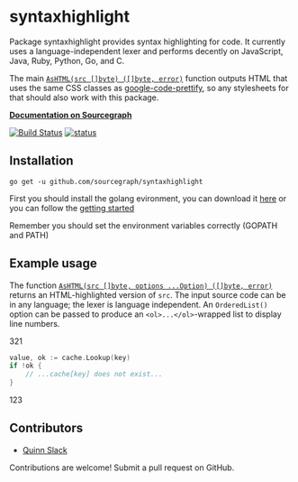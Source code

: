 # syntaxhighlight

Package syntaxhighlight provides syntax highlighting for code. It currently uses a language-independent lexer and performs decently on JavaScript, Java, Ruby, Python, Go, and C.

The main [`AsHTML(src []byte) ([]byte, error)`](https://sourcegraph.com/sourcegraph.com/sourcegraph/syntaxhighlight@master/.GoPackage/sourcegraph.com/sourcegraph/syntaxhighlight/.def/AsHTML) function outputs HTML that uses the same CSS classes as [google-code-prettify](https://code.google.com/p/google-code-prettify/), so any stylesheets for that should also work with this package.

**[Documentation on Sourcegraph](https://sourcegraph.com/github.com/sourcegraph/syntaxhighlight)**

[![Build Status](https://travis-ci.org/sourcegraph/syntaxhighlight.png?branch=master)](https://travis-ci.org/sourcegraph/syntaxhighlight)
[![status](https://sourcegraph.com/api/repos/github.com/sourcegraph/syntaxhighlight/badges/status.png)](https://sourcegraph.com/github.com/sourcegraph/syntaxhighlight)

## Installation

```
go get -u github.com/sourcegraph/syntaxhighlight
```
First you should install the golang evironment, you can download it [here](https://golang.org/dl) or you can follow the [getting started](https://golang.org/doc/install)

Remember you should set the environment variables correctly (GOPATH and PATH)

## Example usage

The function [`AsHTML(src []byte, options ...Option) ([]byte, error)`](https://sourcegraph.com/sourcegraph.com/sourcegraph/syntaxhighlight@master/.GoPackage/sourcegraph.com/sourcegraph/syntaxhighlight/.def/AsHTML) returns an HTML-highlighted version of `src`. The input source code can be in any language; the lexer is language independent. An `OrderedList()` option can be passed to produce an `<ol>...</ol>`-wrapped list to display line numbers.

321
```go
value, ok := cache.Lookup(key)
if !ok {
    // ...cache[key] does not exist...
}
```
123


## Contributors

* [Quinn Slack](https://sourcegraph.com/sqs)

Contributions are welcome! Submit a pull request on GitHub.
